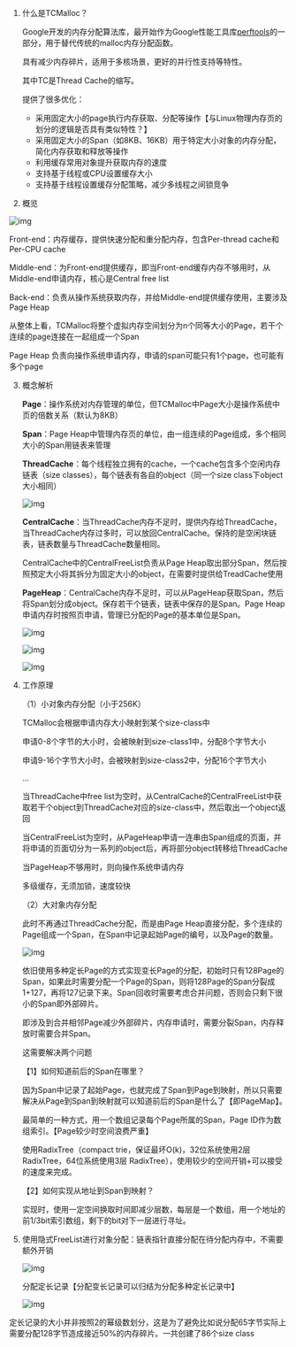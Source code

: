 1. 什么是TCMalloc？

   Google开发的内存分配算法库，最开始作为Google性能工具库[perftools](https://github.com/gperftools/gperftools)的一部分，用于替代传统的malloc内存分配函数。

   具有减少内存碎片，适用于多核场景，更好的并行性支持等特性。

   其中TC是Thread Cache的缩写。

   提供了很多优化：

   - 采用固定大小的page执行内存获取、分配等操作【与Linux物理内存页的划分的逻辑是否具有类似特性？】
   - 采用固定大小的Span（如8KB、16KB）用于特定大小对象的内存分配，简化内存获取和释放等操作
   - 利用缓存常用对象提升获取内存的速度
   - 支持基于线程或CPU设置缓存大小
   - 支持基于线程设置缓存分配策略，减少多线程之间锁竞争

2. 概览

![img](https://img2020.cnblogs.com/blog/650581/202010/650581-20201024150152393-1271038616.png)

Front-end：内存缓存，提供快速分配和重分配内存，包含Per-thread cache和Per-CPU cache

Middle-end：为Front-end提供缓存，即当Front-end缓存内存不够用时，从Middle-end申请内存，核心是Central free list

Back-end：负责从操作系统获取内存，并给Middle-end提供缓存使用，主要涉及Page Heap

从整体上看，TCMalloc将整个虚拟内存空间划分为n个同等大小的Page，若干个连续的page连接在一起组成一个Span

Page Heap 负责向操作系统申请内存，申请的span可能只有1个page，也可能有多个page

3. 概念解析

   **Page**：操作系统对内存管理的单位，但TCMalloc中Page大小是操作系统中页的倍数关系（默认为8KB）

   **Span**：Page Heap中管理内存页的单位，由一组连续的Page组成，多个相同大小的Span用链表来管理

   **ThreadCache**：每个线程独立拥有的cache，一个cache包含多个空闲内存链表（size classes），每个链表有各自的object（同一个size class下object大小相同）

   ![img](https://pic4.zhimg.com/80/v2-05a8740554bedf4dc0a6912c6e8551db_1440w.png)

   **CentralCache**：当ThreadCache内存不足时，提供内存给ThreadCache，当ThreadCache内存过多时，可以放回CentralCache。保持的是空闲块链表，链表数量与ThreadCache数量相同。

   CentralCache中的CentralFreeList负责从Page Heap取出部分Span，然后按照预定大小将其拆分为固定大小的object，在需要时提供给TreadCache使用

   **PageHeap**：CentralCache内存不足时，可以从PageHeap获取Span，然后将Span划分成object。保存若干个链表，链表中保存的是Span。Page Heap申请内存时按照页申请，管理已分配的Page的基本单位是Span。

   ![img](https://img2020.cnblogs.com/blog/650581/202010/650581-20201024150307005-574478853.png)

   ![img](https://img2020.cnblogs.com/blog/650581/202010/650581-20201024150319921-1498446946.png)

   ![img](https://img2020.cnblogs.com/blog/650581/202010/650581-20201024150338957-130722097.png)

4. 工作原理

   （1）小对象内存分配（小于256K）

   TCMalloc会根据申请内存大小映射到某个size-class中

   申请0-8个字节的大小时，会被映射到size-class1中，分配8个字节大小

   申请9-16个字节大小时，会被映射到size-class2中，分配16个字节大小

   ...

   当ThreadCache中free list为空时，从CentralCache的CentralFreeList中获取若干个object到ThreadCache对应的size-class中，然后取出一个object返回

   当CentralFreeList为空时，从PageHeap申请一连串由Span组成的页面，并将申请的页面切分为一系列的object后，再将部分object转移给ThreadCache

   当PageHeap不够用时，则向操作系统申请内存

   多级缓存，无须加锁，速度较快

   （2）大对象内存分配

   此时不再通过ThreadCache分配，而是由Page Heap直接分配，多个连续的Page组成一个Span，在Span中记录起始Page的编号，以及Page的数量。

   ![img](https://pic2.zhimg.com/80/v2-1fd6397abdf7d40799d6e1bd4435de91_1440w.png)

   依旧使用多种定长Page的方式实现变长Page的分配，初始时只有128Page的Span，如果此时需要分配一个Page的Span，则将128Page的Span分裂成1+127，再将127记录下来。Span回收时需要考虑合并问题，否则会只剩下很小的Span即外部碎片。

   即涉及到合并相邻Page减少外部碎片，内存申请时，需要分裂Span，内存释放时需要合并Span。

   这需要解决两个问题

   【1】如何知道前后的Span在哪里？

   因为Span中记录了起始Page，也就完成了Span到Page到映射，所以只需要解决从Page到Span到映射就可以知道前后的Span是什么了【即PageMap】。

   最简单的一种方式，用一个数组记录每个Page所属的Span，Page ID作为数组索引。【Page较少时空间浪费严重】

   使用RadixTree（compact trie，保证最坏O(k)，32位系统使用2层RadixTree，64位系统使用3层 RadixTree），使用较少的空间开销+可以接受的速度来完成。

   【2】如何实现从地址到Span到映射？

   实现时，使用一定空间换取时间即减少层数，每层是一个数组，用一个地址的前1/3bit索引数组，剩下的bit对下一层进行寻址。

5. 使用隐式FreeList进行对象分配：链表指针直接分配在待分配内存中，不需要额外开销

   ![img](https://pic2.zhimg.com/80/v2-8627f1c08819b6c8bd03d0b74935ba19_1440w.png)

   分配定长记录【分配变长记录可以归结为分配多种定长记录中】

   ![img](https://pic2.zhimg.com/80/v2-2c7c35cc567510ab8187b18297217b81_1440w.png)

定长记录的大小并非按照2的幂级数划分，这是为了避免比如说分配65字节实际上需要分配128字节造成接近50%的内存碎片。一共创建了86个size class